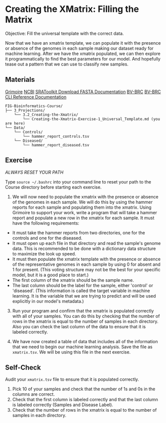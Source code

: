 # Creating the XMatrix: Filling the Matrix

Objective: Fill the universal template with the correct data.

Now that we have an xmatrix template, we can populate it with the presence or absence of the genomes in each sample making our dataset ready for machine learning. After we have the xmatrix populated, we can then explore it programmatically to find the best parameters for our model. And hopefully tease out a pattern that we can use to classify new samples.

## Materials
[Grimoire](https://chat.openai.com/g/g-n7Rs0IK86-grimoire)
[NCBI](https://www.ncbi.nlm.nih.gov/)
[SRAToolkit Download FASTA Documentation](https://www.ncbi.nlm.nih.gov/books/NBK242621/)
[BV-BRC](https://bv-brc.org/)
[BV-BRC CLI Reference Documentation](https://www.bv-brc.org/docs/cli_tutorial/command_list/index.html)

```
FIG-Bioinformatics-Course/
├── 3_Projections/
    └── 3.2_Creating-the-Xmatrix/
        └── Creating-the-Xmatrix-Exercise-1_Universal_Template.md (you are here)
└── Data/
    └── Controls/
        └── hammer_report_controls.tsv
    └── Diseased/
        └── hammer_report_diseased.tsv
```

## Exercise

*ALWAYS RESET YOUR PATH* 

Type `source ~/.bashrc` into your command line to reset your path to the Course directory before starting each exercise.


1. We will now need to populate the xmatrix with the presence or absence of the genomes in each sample. We will do this by using the hammer reports for each sample and populating them into the xmatrix. Using Grimoire to support your work, write a program that will take a hammer report and populate a new row in the xmatrix for each sample. It must have the following requirements:

- It must take the hammer reports from two directories, one for the controls and one for the diseased.
- It must open up each file in that directory and read the sample's genome data. This is recommended to be done with a dictionary data structure to maximize the look up speed.
- It must then populate the xmatrix template with the presence or absence of the representative genomes in each sample by using 0 for absent and 1 for present. (This voting structure may not be the best for your specific model, but it is a good place to start.)
- The first column of the xmatrix should be the sample name.
- The last column should be the label for the sample, either 'control' or 'diseased'. (This information is called the target variable in machine learning. It is the variable that we are trying to predict and will be used explicitly in our model's metadata.)

3. Run your program and confirm that the xmatrix is populated correctly with all of your samples. You can do this by checking that the number of rows in the xmatrix is equal to the number of samples in each directory. Also you can check the last column of the data to ensure that it is labeled correctly.

4. We have now created a table of data that includes all of the information that we need to begin our machine learning analysis. Save the file as `xmatrix.tsv`. We will be using this file in the next exercise.

## Self-Check
Audit your `xmatrix.tsv` file to ensure that it is populated correctly. 
1. Pick 10 of your samples and check that the number of 1s and 0s in the columns are correct. 
2. Check that the first column is labeled correctly and that the last column is labeled correctly (Samples and Disease Label).
3. Check that the number of rows in the xmatrix is equal to the number of samples in each directory.






